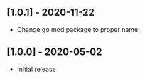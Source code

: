 ## [1.0.1] - 2020-11-22
* Change go mod package to proper name

## [1.0.0] - 2020-05-02
* Initial release
